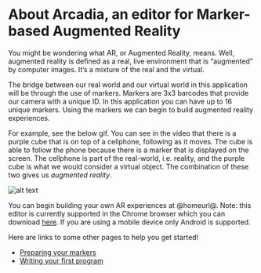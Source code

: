 # About Arcadia, an editor for Marker-based Augmented Reality

You might be wondering what AR, or Augmented Reality, means. Well, augmented reality is defined as a real, live environment that is “augmented” by computer images. It’s a mixture of the real and the virtual.  

The bridge between our real world and our virtual world in this application will be through the use of markers. Markers are 3x3 barcodes that provide our camera with a unique ID. In this application you can have up to 16 unique markers.
Using the markers we can begin to build augmented reality experiences.

For example, see the below gif. You can see in the video that there is a purple cube that is on top of a cellphone, following as it moves. The cube is able to follow the phone because there is a marker that is displayed on the screen. The cellphone is part of the real-world, i.e. reality, and the purple cube is what we would consider a virtual object. The combination of these two gives us _augmented reality_.  

![alt text](/static/purple_cube.gif)

You can begin building your own AR experiences at @homeurl@. Note: this editor is currently supported in the Chrome browser which you can download [here](https://www.google.com/chrome/browser/). If you are using a mobile device only Android is supported.    
  
Here are links to some other pages to help you get started!
* [Preparing your markers](/markers)
* [Writing your first program](/program)
